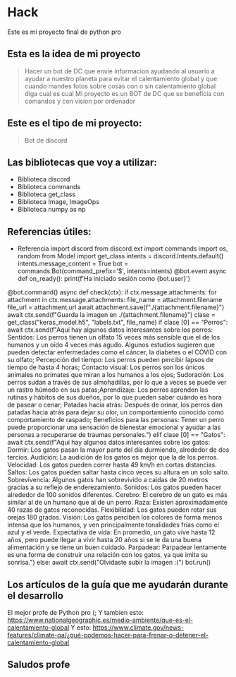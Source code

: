 # Hack
Este es mi proyecto final de python pro
## Esta es la idea de mi proyecto
> Hacer un bot de DC que envie informacion ayudando al usuario a ayudar a nuestro planeta para evitar el calentamiento global y que cuando mandes fotos sobre cosas con o sin calentamiento global diga cual es cual
> Mi proyecto es un BOT de DC que se beneficia con comandos y con vision por ordenador
> 
## Este es el tipo de mi proyecto:
> Bot de discord
## Las bibliotecas que voy a utilizar:
- Biblioteca discord
- Biblioteca commands
- Biblioteca get_class
- Biblioteca Image, ImageOps
- Biblioteca numpy as np
## Referencias útiles:
- Referencia import discord
from discord.ext import commands
import os, random
from Model import get_class
intents = discord.Intents.default()
intents.message_content = True
bot = commands.Bot(command_prefix='$', intents=intents)
@bot.event
async def on_ready():
  print(f'Ha iniciado sesión como {bot.user}')

@bot.command()
async def check(ctx):
    if ctx.message.attachments:
        for attachment in ctx.message.attachments:
            file_name = attachment.filename
            file_url = attachment.url
            await attachment.save(f"./{attachment.filename}")
            await ctx.send(f"Guarda la imagen en ./{attachment.filename}")
            clase = get_class("keras_model.h5", "labels.txt", file_name)
            if clase [0] == "Perros":
                await ctx.send(f"Aquí hay algunos datos interesantes sobre los perros: Sentidos: Los perros tienen un olfato 15 veces más sensible que el de los humanos y un oído 4 veces más agudo. Algunos estudios sugieren que pueden detectar enfermedades como el cáncer, la diabetes o el COVID con su olfato; Percepción del tiempo: Los perros pueden percibir lapsos de tiempo de hasta 4 horas;  Contacto visual: Los perros son los únicos animales no primates que miran a los humanos a los ojos;  Sudoración: Los perros sudan a través de sus almohadillas, por lo que a veces se puede ver un rastro húmedo en sus patas;Aprendizaje: Los perros aprenden las rutinas y hábitos de sus dueños, por lo que pueden saber cuándo es hora de pasear o cenar; Patadas hacia atrás: Después de orinar, los perros dan patadas hacia atrás para dejar su olor, un comportamiento conocido como comportamiento de raspado; Beneficios para las personas: Tener un perro puede proporcionar una sensación de bienestar emocional y ayudar a las personas a recuperarse de traumas personales.")
            elif clase [0] == "Gatos":
                await ctx.send(f"Aquí hay algunos datos interesantes sobre los gatos: Dormir: Los gatos pasan la mayor parte del día durmiendo, alrededor de dos tercios. Audición: La audición de los gatos es mejor que la de los perros. Velocidad: Los gatos pueden correr hasta 49 km/h en cortas distancias. Saltos: Los gatos pueden saltar hasta cinco veces su altura en un solo salto. Sobrevivencia: Algunos gatos han sobrevivido a caídas de 20 metros gracias a su reflejo de enderezamiento. Sonidos: Los gatos pueden hacer alrededor de 100 sonidos diferentes. Cerebro: El cerebro de un gato es más similar al de un humano que al de un perro. Raza: Existen aproximadamente 40 razas de gatos reconocidas. Flexibilidad: Los gatos pueden rotar sus orejas 180 grados. Visión: Los gatos perciben los colores de forma menos intensa que los humanos, y ven principalmente tonalidades frías como el azul y el verde. Expectativa de vida: En promedio, un gato vive hasta 12 años, pero puede llegar a vivir hasta 20 años si se le da una buena alimentación y se tiene un buen cuidado. Parpadear: Parpadear lentamente es una forma de construir una relación con los gatos, ya que imita su sonrisa.")
    else:
        await ctx.send("Olvidaste subir la imagen :(")
bot.run()
## Los artículos de la guía que me ayudarán durante el desarrollo
El mejor profe de Python pro (; Y tambien esto: https://www.nationalgeographic.es/medio-ambiente/que-es-el-calentamiento-global
Y esto: https://www.climate.gov/news-features/climate-qa/¿qué-podemos-hacer-para-frenar-o-detener-el-calentamiento-global
## Saludos profe
